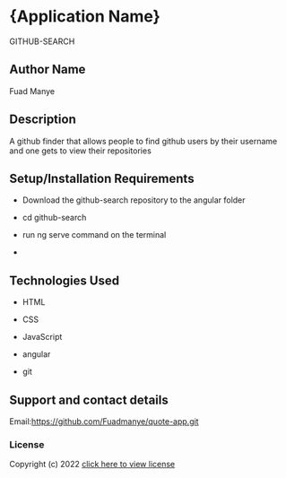 # {Application Name}
GITHUB-SEARCH

## Author Name
Fuad Manye
## Description
A github finder that allows people to find github users by their username and one gets to view their repositories

## Setup/Installation Requirements
* Download the github-search repository to the angular folder

* cd github-search

* run ng serve command on the terminal
* 
## Technologies Used
* HTML

* CSS

* JavaScript

* angular

* git

## Support and contact details
Email:https://github.com/Fuadmanye/quote-app.git
### License
Copyright (c) 2022 [click here to view license](LICENSE)
